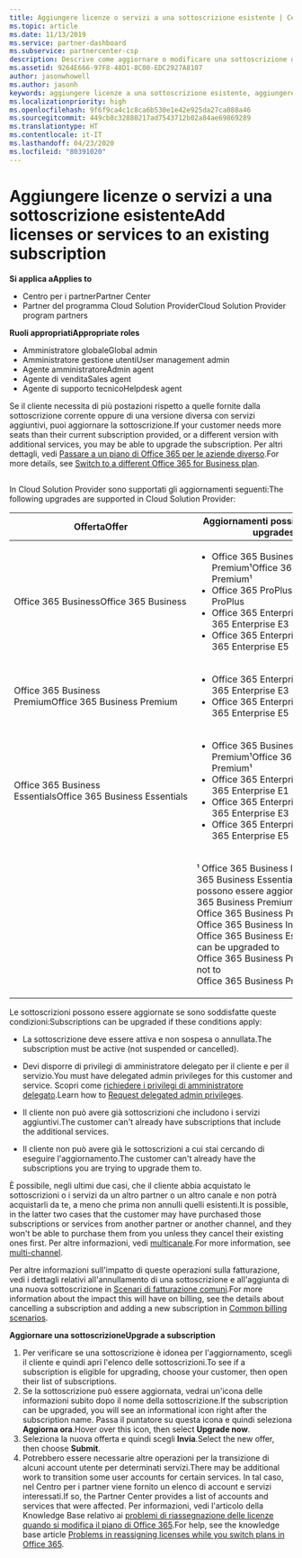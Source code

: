 ```yaml
---
title: Aggiungere licenze o servizi a una sottoscrizione esistente | Centro
ms.topic: article
ms.date: 11/13/2019
ms.service: partner-dashboard
ms.subservice: partnercenter-csp
description: Descrive come aggiornare o modificare una sottoscrizione del cliente, ad esempio aggiungendo più licenze o postazioni o passando a una versione con servizi differenti.
ms.assetid: 9264E666-97F8-48D1-8C00-EDC2927A8107
author: jasonwhowell
ms.author: jasonh
keywords: aggiungere licenze a una sottoscrizione esistente, aggiungere postazioni a una sottoscrizione esistente, modificare una sottoscrizione, cambiare una sottoscrizione, acquistare ulteriori licenze per un cliente
ms.localizationpriority: high
ms.openlocfilehash: 9f6f9ca4c1c8ca6b530e1e42e925da27ca088a46
ms.sourcegitcommit: 449cb8c32880217ad7543712b02a84ae69869289
ms.translationtype: HT
ms.contentlocale: it-IT
ms.lasthandoff: 04/23/2020
ms.locfileid: "80391020"
---
```

# <a name="add-licenses-or-services-to-an-existing-subscription"></a><span data-ttu-id="2d446-104">Aggiungere licenze o servizi a una sottoscrizione esistente</span><span class="sxs-lookup"><span data-stu-id="2d446-104">Add licenses or services to an existing subscription</span></span>

<span data-ttu-id="2d446-105">**Si applica a**</span><span class="sxs-lookup"><span data-stu-id="2d446-105">**Applies to**</span></span>

- <span data-ttu-id="2d446-106">Centro per i partner</span><span class="sxs-lookup"><span data-stu-id="2d446-106">Partner Center</span></span>
- <span data-ttu-id="2d446-107">Partner del programma Cloud Solution Provider</span><span class="sxs-lookup"><span data-stu-id="2d446-107">Cloud Solution Provider program partners</span></span>

<span data-ttu-id="2d446-108">**Ruoli appropriati**</span><span class="sxs-lookup"><span data-stu-id="2d446-108">**Appropriate roles**</span></span>

- <span data-ttu-id="2d446-109">Amministratore globale</span><span class="sxs-lookup"><span data-stu-id="2d446-109">Global admin</span></span>
- <span data-ttu-id="2d446-110">Amministratore gestione utenti</span><span class="sxs-lookup"><span data-stu-id="2d446-110">User management admin</span></span>
- <span data-ttu-id="2d446-111">Agente amministratore</span><span class="sxs-lookup"><span data-stu-id="2d446-111">Admin agent</span></span>
- <span data-ttu-id="2d446-112">Agente di vendita</span><span class="sxs-lookup"><span data-stu-id="2d446-112">Sales agent</span></span>
- <span data-ttu-id="2d446-113">Agente di supporto tecnico</span><span class="sxs-lookup"><span data-stu-id="2d446-113">Helpdesk agent</span></span>

<span data-ttu-id="2d446-114">Se il cliente necessita di più postazioni rispetto a quelle fornite dalla sottoscrizione corrente oppure di una versione diversa con servizi aggiuntivi, puoi aggiornare la sottoscrizione.</span><span class="sxs-lookup"><span data-stu-id="2d446-114">If your customer needs more seats than their current subscription provided, or a different version with additional services, you may be able to upgrade the subscription.</span></span> <span data-ttu-id="2d446-115">Per altri dettagli, vedi [Passare a un piano di Office 365 per le aziende diverso](https://go.microsoft.com/fwlink/p/?LinkId=723577).</span><span class="sxs-lookup"><span data-stu-id="2d446-115">For more details, see [Switch to a different Office 365 for Business plan](https://go.microsoft.com/fwlink/p/?LinkId=723577).</span></span>

## <a href="" id="upgradesubscription"></a>


<span data-ttu-id="2d446-116">In Cloud Solution Provider sono supportati gli aggiornamenti seguenti:</span><span class="sxs-lookup"><span data-stu-id="2d446-116">The following upgrades are supported in Cloud Solution Provider:</span></span>

<table>
<colgroup>
<col width="50%" />
<col width="50%" />
</colgroup>
<thead>
<tr class="header">
<th><span data-ttu-id="2d446-117">Offerta</span><span class="sxs-lookup"><span data-stu-id="2d446-117">Offer</span></span></th>
<th><span data-ttu-id="2d446-118">Aggiornamenti possibili</span><span class="sxs-lookup"><span data-stu-id="2d446-118">Possible upgrades</span></span></th>
</tr>
</thead>
<tbody>
<tr class="odd">
<td><span data-ttu-id="2d446-119">Office 365 Business</span><span class="sxs-lookup"><span data-stu-id="2d446-119">Office 365 Business</span></span></td>
<td><ul>
<li><span data-ttu-id="2d446-120">Office 365 Business Premium¹</span><span class="sxs-lookup"><span data-stu-id="2d446-120">Office 365 Business Premium¹</span></span></li>
<li><span data-ttu-id="2d446-121">Office 365 ProPlus</span><span class="sxs-lookup"><span data-stu-id="2d446-121">Office 365 ProPlus</span></span></li>
<li><span data-ttu-id="2d446-122">Office 365 Enterprise E3</span><span class="sxs-lookup"><span data-stu-id="2d446-122">Office 365 Enterprise E3</span></span></li>
<li><span data-ttu-id="2d446-123">Office 365 Enterprise E5</span><span class="sxs-lookup"><span data-stu-id="2d446-123">Office 365 Enterprise E5</span></span></li>
</ul></td>
</tr>
<tr class="even">
<td><span data-ttu-id="2d446-124">Office 365 Business Premium</span><span class="sxs-lookup"><span data-stu-id="2d446-124">Office 365 Business Premium</span></span></td>
<td><ul>
<li><span data-ttu-id="2d446-125">Office 365 Enterprise E3</span><span class="sxs-lookup"><span data-stu-id="2d446-125">Office 365 Enterprise E3</span></span></li>
<li><span data-ttu-id="2d446-126">Office 365 Enterprise E5</span><span class="sxs-lookup"><span data-stu-id="2d446-126">Office 365 Enterprise E5</span></span></li>
</ul></td>
</tr>
<tr class="odd">
<td><span data-ttu-id="2d446-127">Office 365 Business Essentials</span><span class="sxs-lookup"><span data-stu-id="2d446-127">Office 365 Business Essentials</span></span></td>
<td><ul>
<li><span data-ttu-id="2d446-128">Office 365 Business Premium¹</span><span class="sxs-lookup"><span data-stu-id="2d446-128">Office 365 Business Premium¹</span></span></li>
<li><span data-ttu-id="2d446-129">Office 365 Enterprise E1</span><span class="sxs-lookup"><span data-stu-id="2d446-129">Office 365 Enterprise E1</span></span></li>
<li><span data-ttu-id="2d446-130">Office 365 Enterprise E3</span><span class="sxs-lookup"><span data-stu-id="2d446-130">Office 365 Enterprise E3</span></span></li>
<li><span data-ttu-id="2d446-131">Office 365 Enterprise E5</span><span class="sxs-lookup"><span data-stu-id="2d446-131">Office 365 Enterprise E5</span></span></li>
</ul></td>
</tr>
<tr class="even">
<td></td>
<td><p><span data-ttu-id="2d446-132">¹ Office 365 Business India e Office 365 Business Essentials India possono essere aggiornati a Office 365 Business Premium India, non a Office 365 Business Premium.</span><span class="sxs-lookup"><span data-stu-id="2d446-132">¹ Office 365 Business India and Office 365 Business Essentials India can be upgraded to Office 365 Business Premium India, not to Office 365 Business Premium.</span></span></p></td>
</tr>
</tbody>
</table>

<span data-ttu-id="2d446-133">Le sottoscrizioni possono essere aggiornate se sono soddisfatte queste condizioni:</span><span class="sxs-lookup"><span data-stu-id="2d446-133">Subscriptions can be upgraded if these conditions apply:</span></span>

-   <span data-ttu-id="2d446-134">La sottoscrizione deve essere attiva e non sospesa o annullata.</span><span class="sxs-lookup"><span data-stu-id="2d446-134">The subscription must be active (not suspended or cancelled).</span></span>

-   <span data-ttu-id="2d446-135">Devi disporre di privilegi di amministratore delegato per il cliente e per il servizio.</span><span class="sxs-lookup"><span data-stu-id="2d446-135">You must have delegated admin privileges for this customer and service.</span></span> <span data-ttu-id="2d446-136">Scopri come [richiedere i privilegi di amministratore delegato](request-a-relationship-with-a-customer.md).</span><span class="sxs-lookup"><span data-stu-id="2d446-136">Learn how to [Request delegated admin privileges](request-a-relationship-with-a-customer.md).</span></span>

-   <span data-ttu-id="2d446-137">Il cliente non può avere già sottoscrizioni che includono i servizi aggiuntivi.</span><span class="sxs-lookup"><span data-stu-id="2d446-137">The customer can't already have subscriptions that include the additional services.</span></span>

-   <span data-ttu-id="2d446-138">Il cliente non può avere già le sottoscrizioni a cui stai cercando di eseguire l'aggiornamento.</span><span class="sxs-lookup"><span data-stu-id="2d446-138">The customer can't already have the subscriptions you are trying to upgrade them to.</span></span>

<span data-ttu-id="2d446-139">È possibile, negli ultimi due casi, che il cliente abbia acquistato le sottoscrizioni o i servizi da un altro partner o un altro canale e non potrà acquistarli da te, a meno che prima non annulli quelli esistenti.</span><span class="sxs-lookup"><span data-stu-id="2d446-139">It is possible, in the latter two cases that the customer may have purchased those subscriptions or services from another partner or another channel, and they won't be able to purchase them from you unless they cancel their existing ones first.</span></span> <span data-ttu-id="2d446-140">Per altre informazioni, vedi [multicanale](multichannel.md).</span><span class="sxs-lookup"><span data-stu-id="2d446-140">For more information, see [multi-channel](multichannel.md).</span></span>

<span data-ttu-id="2d446-141">Per altre informazioni sull'impatto di queste operazioni sulla fatturazione, vedi i dettagli relativi all'annullamento di una sottoscrizione e all'aggiunta di una nuova sottoscrizione in [Scenari di fatturazione comuni](common-billing-scenarios.md).</span><span class="sxs-lookup"><span data-stu-id="2d446-141">For more information about the impact this will have on billing, see the details about cancelling a subscription and adding a new subscription in [Common billing scenarios](common-billing-scenarios.md).</span></span>

<span data-ttu-id="2d446-142">**Aggiornare una sottoscrizione**</span><span class="sxs-lookup"><span data-stu-id="2d446-142">**Upgrade a subscription**</span></span>

1.  <span data-ttu-id="2d446-143">Per verificare se una sottoscrizione è idonea per l'aggiornamento, scegli il cliente e quindi apri l'elenco delle sottoscrizioni.</span><span class="sxs-lookup"><span data-stu-id="2d446-143">To see if a subscription is eligible for upgrading, choose your customer, then open their list of subscriptions.</span></span>
2.  <span data-ttu-id="2d446-144">Se la sottoscrizione può essere aggiornata, vedrai un'icona delle informazioni subito dopo il nome della sottoscrizione.</span><span class="sxs-lookup"><span data-stu-id="2d446-144">If the subscription can be upgraded, you will see an informational icon right after the subscription name.</span></span> <span data-ttu-id="2d446-145">Passa il puntatore su questa icona e quindi seleziona **Aggiorna ora**.</span><span class="sxs-lookup"><span data-stu-id="2d446-145">Hover over this icon, then select **Upgrade now**.</span></span>
3.  <span data-ttu-id="2d446-146">Seleziona la nuova offerta e quindi scegli **Invia**.</span><span class="sxs-lookup"><span data-stu-id="2d446-146">Select the new offer, then choose **Submit**.</span></span>
4.  <span data-ttu-id="2d446-147">Potrebbero essere necessarie altre operazioni per la transizione di alcuni account utente per determinati servizi.</span><span class="sxs-lookup"><span data-stu-id="2d446-147">There may be additional work to transition some user accounts for certain services.</span></span> <span data-ttu-id="2d446-148">In tal caso, nel Centro per i partner viene fornito un elenco di account e servizi interessati.</span><span class="sxs-lookup"><span data-stu-id="2d446-148">If so, the Partner Center provides a list of accounts and services that were affected.</span></span> <span data-ttu-id="2d446-149">Per informazioni, vedi l'articolo della Knowledge Base relativo ai [problemi di riassegnazione delle licenze quando si modifica il piano di Office 365](https://go.microsoft.com/fwlink/p/?LinkId=723576).</span><span class="sxs-lookup"><span data-stu-id="2d446-149">For help, see the knowledge base article [Problems in reassigning licenses while you switch plans in Office 365](https://go.microsoft.com/fwlink/p/?LinkId=723576).</span></span>

 

 



